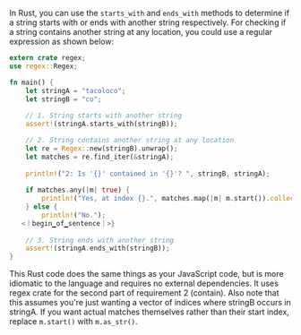 In Rust, you can use the `starts_with` and `ends_with` methods to determine if a string starts with or ends with another string respectively. For checking if a string contains another string at any location, you could use a regular expression as shown below:
```rust
extern crate regex;
use regex::Regex;

fn main() {
    let stringA = "tacoloco";
    let stringB = "co";
    
    // 1. String starts with another string
    assert!(stringA.starts_with(stringB));

    // 2. String contains another string at any location
    let re = Regex::new(stringB).unwrap();
    let matches = re.find_iter(&stringA);
    
    println!("2: Is '{}' contained in '{}'? ", stringB, stringA);
    
    if matches.any(|m| true) {
        println!("Yes, at index {}.", matches.map(|m| m.start()).collect::<Vec<usize>>().join(", "));
    } else {
        println!("No.");
   <｜begin▁of▁sentence｜>}
    
    // 3. String ends with another string
    assert!(stringA.ends_with(stringB));
}
```
This Rust code does the same things as your JavaScript code, but is more idiomatic to the language and requires no external dependencies. It uses regex crate for the second part of requirement 2 (contain). Also note that this assumes you're just wanting a vector of indices where stringB occurs in stringA. If you want actual matches themselves rather than their start index, replace `m.start()` with `m.as_str()`.

